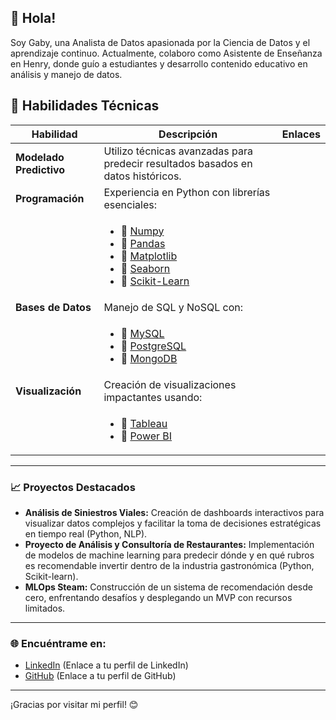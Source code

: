## 🌟 Hola!

Soy Gaby, una Analista de Datos apasionada por la Ciencia de Datos y el aprendizaje continuo. Actualmente, colaboro como Asistente de Enseñanza en Henry, donde guío a estudiantes y desarrollo contenido educativo en análisis y manejo de datos.

## 🚀 Habilidades Técnicas

| **Habilidad**          | **Descripción**                                                                                                                | **Enlaces**                                                                                                          |
|------------------------|-------------------------------------------------------------------------------------------------------------------------------|---------------------------------------------------------------------------------------------------------------------|
| **Modelado Predictivo**| Utilizo técnicas avanzadas para predecir resultados basados en datos históricos.                                                |                                                                                                                     |
| **Programación**       | Experiencia en Python con librerías esenciales:                                                                                 |                                                                                                                     |
|                        | <ul><li>🔹 [Numpy](https://numpy.org)</li><li>🔹 [Pandas](https://pandas.pydata.org)</li><li>🔹 [Matplotlib](https://matplotlib.org)</li><li>🔹 [Seaborn](https://seaborn.pydata.org)</li><li>🔹 [Scikit-Learn](https://scikit-learn.org)</li></ul> |                                                                                                                     |
| **Bases de Datos**     | Manejo de SQL y NoSQL con:                                                                                                      |                                                                                                                     |
|                        | <ul><li>🔹 [MySQL](https://www.mysql.com)</li><li>🔹 [PostgreSQL](https://www.postgresql.org)</li><li>🔹 [MongoDB](https://www.mongodb.com)</li></ul> |                                                                                                                     |
| **Visualización**      | Creación de visualizaciones impactantes usando:                                                                                 |                                                                                                                     |
|                        | <ul><li>🔹 [Tableau](https://www.tableau.com)</li><li>🔹 [Power BI](https://powerbi.microsoft.com)</li></ul>                    |                                                                                                                     |

---

### 📈 Proyectos Destacados

- **Análisis de Siniestros Viales:** Creación de dashboards interactivos para visualizar datos complejos y facilitar la toma de decisiones estratégicas en tiempo real (Python, NLP).
- **Proyecto de Análisis y Consultoría de Restaurantes:** Implementación de modelos de machine learning para predecir dónde y en qué rubros es recomendable invertir dentro de la industria gastronómica (Python, Scikit-learn).
- **MLOps Steam:** Construcción de un sistema de recomendación desde cero, enfrentando desafíos y desplegando un MVP con recursos limitados.

---

### 🌐 Encuéntrame en:
- [LinkedIn](https://www.linkedin.com/in/gabriela-bergagna/) (Enlace a tu perfil de LinkedIn)
- [GitHub](https://github.com/gabybergagna) (Enlace a tu perfil de GitHub)

---

¡Gracias por visitar mi perfil! 😊



